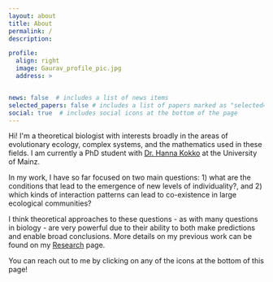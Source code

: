 ```yaml
---
layout: about
title: About
permalink: /
description: 

profile:
  align: right
  image: Gaurav_profile_pic.jpg
  address: > 


news: false  # includes a list of news items
selected_papers: false # includes a list of papers marked as "selected={true}"
social: true  # includes social icons at the bottom of the page
---
```


Hi! I'm a theoretical biologist with interests broadly in the areas of evolutionary ecology, complex systems, and the mathematics used in these fields. I am currently a PhD student with [Dr. Hanna Kokko](https://kokkonuts.org/) at the University of Mainz. 

In my work, I have so far focused on two main questions: 1) what are the conditions that lead to the emergence of new levels of individuality?, and 2) which kinds of interaction patterns can lead to co-existence in large ecological communities? 

I think theoretical approaches to these questions - as with many questions in biology - are very powerful due to their ability to both make predictions and enable broad conclusions. More details on my previous work can be found on my [Research](https://gauravathreya.github.io/research/) page. 

You can reach out to me by clicking on any of the icons at the bottom of this page!
